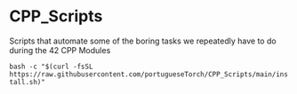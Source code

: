 # CPP_Scripts
Scripts that automate some of the boring tasks we repeatedly have to do during the 42 CPP Modules

```bash -c "$(curl -fsSL https://raw.githubusercontent.com/portugueseTorch/CPP_Scripts/main/install.sh)"```
